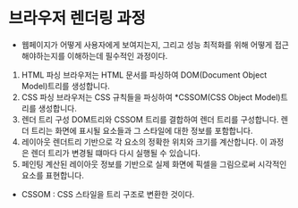 # 브라우저 렌더링 과정
- 웹페이지가 어떻게 사용자에게 보여지는지, 그리고 성능 최적화를 위해 어떻게 접근해야하는지를 이해하는데 필수적인 과정이다.

1. HTML 파싱
브라우저는 HTML 문서를 파싱하여 DOM(Document Object Model)트리를 생성합니다.
2. CSS 파싱
브라우저는 CSS 규칙들을 파싱하여 *CSSOM(CSS Object Model)트리를 생성합니다.
3. 렌더 트리 구성
DOM트리와 CSSOM 트리를 결합하여 렌더 트리를 구성합니다. 렌더 트리는 화면에 표시될 요소들과 그 스타일에 대한 정보를 포함합니다.
4. 레이아웃
렌더트리 기반으로 각 요소의 정확한 위치와 크기를 계산합니다. 이 과정은 렌더 트리가 변경될 떄마다 다시 실행될 수 있습니다.
5. 페인팅
계산된 레이아웃 정보를 기반으로 실제 화면에 픽셀을 그림으로써 시각적인 요소를 표현합니다.

* CSSOM : CSS 스타일을 트리 구조로 변환한 것이다.
